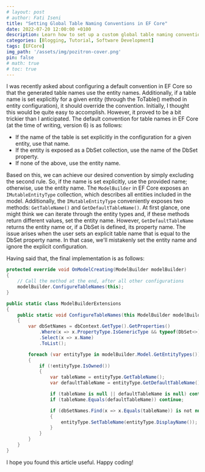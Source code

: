 ```yaml
---
# layout: post
# author: Fati Iseni
title: "Setting Global Table Naming Conventions in EF Core"
date: 2022-07-20 12:00:00 +0100
description: Learn how to set up a custom global table naming convention in Entity Framework Core, allowing you to define default table names based on entity names and override them as needed.
categories: [Blogging, Tutorial, Software Development]
tags: [EFCore]
img_path: '/assets/img/pozitron-cover.png'
pin: false
# math: true
# toc: true
---
```

I was recently asked about configuring a default convention in EF Core so that the generated table names use the entity names. Additionally, if a table name is set explicitly for a given entity (through the ToTable() method in entity configuration), it should override the convention. Initially, I thought this would be quite easy to accomplish. However, it proved to be a bit trickier than I anticipated. The default convention for table names in EF Core (at the time of writing, version 6) is as follows:

- If the name of the table is set explicitly in the configuration for a given entity, use that name.
- If the entity is exposed as a DbSet collection, use the name of the DbSet property.
- If none of the above, use the entity name.

Based on this, we can achieve our desired convention by simply excluding the second rule. So, if the name is set explicitly, use the provided name; otherwise, use the entity name. The `ModelBuilder` in EF Core exposes an `IMutableEntityType` collection, which describes all entities included in the model. Additionally, the `IMutableEntityType` conveniently exposes two methods: `GetTableName()` and `GetDefaultTableName()`. At first glance, one might think we can iterate through the entity types and, if these methods return different values, set the entity name. However, `GetDefaultTableName` returns the entity name or, if a DbSet is defined, its property name. The issue arises when the user sets an explicit table name that is equal to the DbSet property name. In that case, we'll mistakenly set the entity name and ignore the explicit configuration.

Having said that, the final implementation is as follows:

```csharp
protected override void OnModelCreating(ModelBuilder modelBuilder)
{
    // Call the method at the end, after all other configurations
    modelBuilder.ConfigureTableNames(this);
}
```

```csharp
public static class ModelBuilderExtensions
{
    public static void ConfigureTableNames(this ModelBuilder modelBuilder, DbContext dbContext)
    {
        var dbSetNames = dbContext.GetType().GetProperties()
            .Where(x => x.PropertyType.IsGenericType && typeof(DbSet<>).IsAssignableFrom(x.PropertyType.GetGenericTypeDefinition()))
            .Select(x => x.Name)
            .ToList();

        foreach (var entityType in modelBuilder.Model.GetEntityTypes())
        {
            if (!entityType.IsOwned())
            {
                var tableName = entityType.GetTableName();
                var defaultTableName = entityType.GetDefaultTableName();

                if (tableName is null || defaultTableName is null) continue;
                if (tableName.Equals(defaultTableName)) continue;

                if (dbSetNames.Find(x => x.Equals(tableName)) is not null)
                {
                    entityType.SetTableName(entityType.DisplayName());
                }
            }
        }
    }
}
```

I hope you found this article useful. Happy coding!

